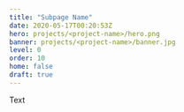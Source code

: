 ```yaml
---
title: "Subpage Name"
date: 2020-05-17T00:20:53Z
hero: projects/<project-name>/hero.png
banner: projects/<project-name>/banner.jpg
level: 0
order: 10
home: false
draft: true
---
```

Text
